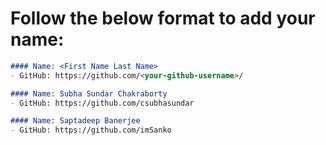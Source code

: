 # Follow the below format to add your name:

<!---copy from line 4 till line 7--->
```markdown
#### Name: <First Name Last Name>
- GitHub: https://github.com/<your-github-username>/
```

```markdown
#### Name: Subha Sundar Chakraborty
- GitHub: https://github.com/csubhasundar
```
```markdown
#### Name: Saptadeep Banerjee
- GitHub: https://github.com/imSanko
```